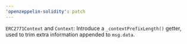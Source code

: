 ```yaml
---
'openzeppelin-solidity': patch
---
```


`ERC2771Context` and `Context`: Introduce a `_contextPrefixLength()` getter, used to trim extra information appended to `msg.data`.
